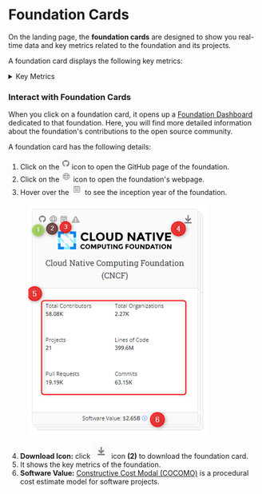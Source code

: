 # Foundation Cards

On the landing page, the **foundation cards** are designed to show you real-time data and key metrics related to the foundation and its projects.

A foundation card displays the following key metrics:

<details>

<summary>Key Metrics</summary>

* Total contributors
* Total organizations
* Total Projects
* Lines of code
* PRs
* Commits
* Software Value (COCOMO)

</details>

### Interact with Foundation Cards

When you click on a foundation card, it opens up a [Foundation Dashboard](../../getting-started/landing-page/accessing-the-foundation-overview-page/foundation-overview.md) dedicated to that foundation. Here, you will find more detailed information about the foundation's contributions to the open source community.

A foundation card has the following details:

1. Click on the![](<../../../../.gitbook/assets/image (1) (1) (1) (1) (1) (1) (1) (1) (1) (1) (1) (1) (1).png>)icon to open the GitHub page of the foundation.
2. Click on the ![](<../../../../.gitbook/assets/image (2) (1) (1) (1) (1) (1).png>) icon to open the foundation's webpage.
3. Hover over the ![](<../../../../.gitbook/assets/image (3) (1) (1) (1) (1).png>) to see the inception year of the foundation.

<figure><img src="../../../../.gitbook/assets/Foundation Card.png" alt=""><figcaption></figcaption></figure>

4. **Download Icon:** click <img src="../../../../.gitbook/assets/image (1) (1).png" alt="" data-size="original"> icon **(2)** to download the foundation card.
5. It shows the key metrics of the foundation.
6. **Software Value:** [Constructive Cost Modal (COCOMO)](cocomo-cost-estimation-simplified.md) is a procedural cost estimate model for software projects.

